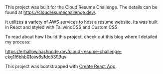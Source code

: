 This project was built for the Cloud Resume Challenge. The details can be found at https://cloudresumechallenge.dev/.

It utilizes a variety of AWS services to host a resume website. Its was built in React and styled with
TailwindCSS and Custom CSS. 

To read about how I build this project, check out this blog where I detailed my process:

https://erhallow.hashnode.dev/cloud-resume-challenge-ckg1f6bhb01oiw6s1dd5399qv


This project was bootstrapped with [Create React App](https://github.com/facebook/create-react-app).

